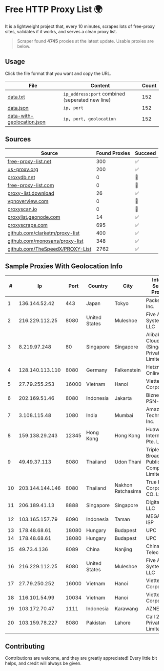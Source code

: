 
# Free HTTP Proxy List 🌍

It is a lightweight project that, every 10 minutes, scrapes lots of free-proxy sites, validates if it works, and serves a clean proxy list.


> Scraper found **4745** proxies at the latest update. Usable proxies are below.

## Usage

Click the file format that you want and copy the URL.


|File|Content|Count|
|----|-------|-----|
|[data.txt](https://raw.githubusercontent.com/themiralay/Proxy-List-World/master/data.txt)|`ip_address:port` combined (seperated new line)|152|
|[data.json](https://raw.githubusercontent.com/themiralay/Proxy-List-World/master/data.json)|`ip, port`|152|
|[data-with-geolocation.json](https://raw.githubusercontent.com/themiralay/Proxy-List-World/master/data-with-geolocation.json)|`ip, port, geolocation`|152|

## Sources

|Source|Found Proxies|Succeed|
|------|-------------|-------|
|[free-proxy-list.net](https://free-proxy-list.net)|300|✅|
|[us-proxy.org](https://www.us-proxy.org)|200|✅|
|[proxydb.net](http://proxydb.net)|0|🚫|
|[free-proxy-list.com](https://free-proxy-list.com/?page=&port=&type%5B%5D=http&type%5B%5D=https&up_time=0&search=Search)|0|🚫|
|[proxy-list.download](https://www.proxy-list.download/HTTP)|26|✅|
|[vpnoverview.com](https://vpnoverview.com/privacy/anonymous-browsing/free-proxy-servers)|0|🚫|
|[proxyscan.io](https://www.proxyscan.io)|0|🚫|
|[proxylist.geonode.com](https://proxylist.geonode.com/api/proxy-list?limit=300&page=1&sort_by=lastChecked&sort_type=desc&protocols=http,https)|14|✅|
|[proxyscrape.com](https://api.proxyscrape.com/v2/?request=displayproxies&protocol=http&timeout=10000&country=all&ssl=all&anonymity=all)|695|✅|
|[github.com/clarketm/proxy-list](https://raw.githubusercontent.com/clarketm/proxy-list/master/proxy-list-raw.txt)|400|✅|
|[github.com/monosans/proxy-list](https://raw.githubusercontent.com/monosans/proxy-list/main/proxies/http.txt)|348|✅|
|[github.com/TheSpeedX/PROXY-List](https://raw.githubusercontent.com/TheSpeedX/PROXY-List/master/http.txt)|2762|✅|


## Sample Proxies With Geolocation Info

|#|Ip|Port|Country|City|Internet Service Provider|
|-|--|----|-------|----|-------------------------|
|1|136.144.52.42|443|Japan|Tokyo|Packet Host, Inc.|
|2|216.229.112.25|8080|United States|Muleshoe|Five Area Systems, LLC|
|3|8.219.97.248|80|Singapore|Singapore|Alibaba Cloud (Singapore) Private Limited|
|4|128.140.113.110|8080|Germany|Falkenstein|Hetzner Online GmbH|
|5|27.79.255.253|16000|Vietnam|Hanoi|Viettel Corporation|
|6|202.169.51.46|8080|Indonesia|Jakarta|Biznet - PSN-NAP|
|7|3.108.115.48|1080|India|Mumbai|Amazon Technologies Inc.|
|8|159.138.29.243|12345|Hong Kong|Hong Kong|Huawei International Pte. Ltd.|
|9|49.49.37.113|8080|Thailand|Udon Thani|Triple T Broadband Public Company Limited|
|10|203.144.144.146|8080|Thailand|Nakhon Ratchasima|True Internet Corporation CO. Ltd.|
|11|206.189.41.13|8888|Singapore|Singapore|DigitalOcean, LLC|
|12|103.165.157.79|8090|Indonesia|Taman|MEGADATA-ISP|
|13|178.48.68.61|18080|Hungary|Budapest|UPC|
|14|178.48.68.61|18080|Hungary|Budapest|UPC|
|15|49.73.4.136|8089|China|Nanjing|China Telecom|
|16|216.229.112.25|8080|United States|Muleshoe|Five Area Systems, LLC|
|17|27.79.250.252|16000|Vietnam|Hanoi|Viettel Corporation|
|18|116.101.54.99|10034|Vietnam|Hanoi|Viettel Corporation|
|19|103.172.70.47|1111|Indonesia|Karawang|AZNET|
|20|103.159.78.227|8080|Pakistan|Lahore|Call 2 Phone Private Limited|



## Contributing

Contributions are welcome, and they are greatly appreciated! Every
little bit helps, and credit will always be given.


